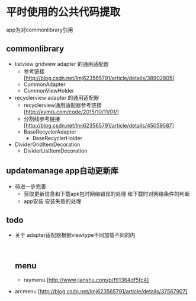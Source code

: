 # 平时使用的公共代码提取
app为对commonlibrary引用
##  commonlibrary 
-   listview gridview adapter 的通用适配器
    - 参考链接 [http://blog.csdn.net/lmj623565791/article/details/38902805]
    - CommonAdapter
    - CommonViewHolder
-   recyclerview adapter 的通用适配器
    - recyclerview通用适配器参考链接  [http://kymjs.com/code/2015/10/11/01/]
    - 分割线参考链接 [http://blog.csdn.net/lmj623565791/article/details/45059587]
    - BaseRecyclerAdapter
      - BaseRecyclerHolder
-   DividerGridItemDecoration
    - DividerListItemDecoration

## updatemanage app自动更新库
- 待进一步完善
	- 获取更新信息和下载apk包时网络错误的处理 和下载时对网络条件的判断
	- app安装 安装失败的处理



## todo 

- 关于 adapter适配器根据viewtype不同加载不同的内

  ​

  ## menu

  - raymenu [http://www.jianshu.com/p/f91364df5fc4]


- arcmenu [http://blog.csdn.net/lmj623565791/article/details/37567907]